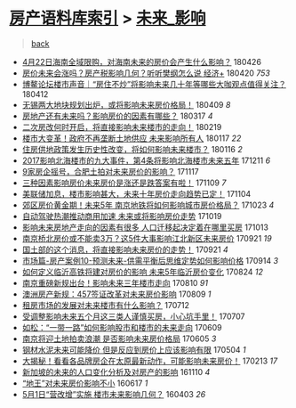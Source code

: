 [房产语料库索引](../../README.md)  > [未来_影响](未来_影响.md)
====
> [back](../README.md)

- [4月22日海南全域限购，对海南未来的房价会产生什么影响？](http://jkwz.applinzi.com/ittc/7096202309568824330.html#4%E6%9C%8822%E6%97%A5%E6%B5%B7%E5%8D%97%E5%85%A8%E5%9F%9F%E9%99%90%E8%B4%AD%EF%BC%8C%E5%AF%B9%E6%B5%B7%E5%8D%97%E6%9C%AA%E6%9D%A5%E7%9A%84%E6%88%BF%E4%BB%B7%E4%BC%9A%E4%BA%A7%E7%94%9F%E4%BB%80%E4%B9%88%E5%BD%B1%E5%93%8D%EF%BC%9F) 180426  
- [房价未来会涨吗？房产税影响几何？听听樊纲怎么说 经济+](http://jkwz.applinzi.com/ittc/7093992085109867531.html#%E6%88%BF%E4%BB%B7%E6%9C%AA%E6%9D%A5%E4%BC%9A%E6%B6%A8%E5%90%97%EF%BC%9F%E6%88%BF%E4%BA%A7%E7%A8%8E%E5%BD%B1%E5%93%8D%E5%87%A0%E4%BD%95%EF%BC%9F%E5%90%AC%E5%90%AC%E6%A8%8A%E7%BA%B2%E6%80%8E%E4%B9%88%E8%AF%B4+%E7%BB%8F%E6%B5%8E%2B) 180420 *753* 
- [博鳌论坛楼市声音｜“房住不炒”将影响未来几十年等哪些大咖观点值得关注？](http://jkwz.applinzi.com/ittc/7091229599235310598.html#%E5%8D%9A%E9%B3%8C%E8%AE%BA%E5%9D%9B%E6%A5%BC%E5%B8%82%E5%A3%B0%E9%9F%B3%EF%BD%9C%E2%80%9C%E6%88%BF%E4%BD%8F%E4%B8%8D%E7%82%92%E2%80%9D%E5%B0%86%E5%BD%B1%E5%93%8D%E6%9C%AA%E6%9D%A5%E5%87%A0%E5%8D%81%E5%B9%B4%E7%AD%89%E5%93%AA%E4%BA%9B%E5%A4%A7%E5%92%96%E8%A7%82%E7%82%B9%E5%80%BC%E5%BE%97%E5%85%B3%E6%B3%A8%EF%BC%9F) 180412  
- [无锡两大地块规划出炉，或将影响未来房价格局！](http://jkwz.applinzi.com/ittc/7090024419076604934.html#%E6%97%A0%E9%94%A1%E4%B8%A4%E5%A4%A7%E5%9C%B0%E5%9D%97%E8%A7%84%E5%88%92%E5%87%BA%E7%82%89%EF%BC%8C%E6%88%96%E5%B0%86%E5%BD%B1%E5%93%8D%E6%9C%AA%E6%9D%A5%E6%88%BF%E4%BB%B7%E6%A0%BC%E5%B1%80%EF%BC%81) 180409 *8* 
- [房地产还有未来吗？影响房价的因素有哪些？](http://jkwz.applinzi.com/ittc/7081575597719684103.html#%E6%88%BF%E5%9C%B0%E4%BA%A7%E8%BF%98%E6%9C%89%E6%9C%AA%E6%9D%A5%E5%90%97%EF%BC%9F%E5%BD%B1%E5%93%8D%E6%88%BF%E4%BB%B7%E7%9A%84%E5%9B%A0%E7%B4%A0%E6%9C%89%E5%93%AA%E4%BA%9B%EF%BC%9F) 180317 *4* 
- [二次房改何时开启，将直接影响未来楼市的走向！](http://jkwz.applinzi.com/ittc/7070956445686563857.html#%E4%BA%8C%E6%AC%A1%E6%88%BF%E6%94%B9%E4%BD%95%E6%97%B6%E5%BC%80%E5%90%AF%EF%BC%8C%E5%B0%86%E7%9B%B4%E6%8E%A5%E5%BD%B1%E5%93%8D%E6%9C%AA%E6%9D%A5%E6%A5%BC%E5%B8%82%E7%9A%84%E8%B5%B0%E5%90%91%EF%BC%81) 180219  
- [楼市大变革！政府不再垄断土地供应 未来影响所有人](http://jkwz.applinzi.com/ittc/7059626182037734411.html#%E6%A5%BC%E5%B8%82%E5%A4%A7%E5%8F%98%E9%9D%A9%EF%BC%81%E6%94%BF%E5%BA%9C%E4%B8%8D%E5%86%8D%E5%9E%84%E6%96%AD%E5%9C%9F%E5%9C%B0%E4%BE%9B%E5%BA%94+%E6%9C%AA%E6%9D%A5%E5%BD%B1%E5%93%8D%E6%89%80%E6%9C%89%E4%BA%BA) 180117 *22* 
- [住房供地政策发生历史性改变，将如何影响未来楼市？](http://jkwz.applinzi.com/ittc/7059162869625521158.html#%E4%BD%8F%E6%88%BF%E4%BE%9B%E5%9C%B0%E6%94%BF%E7%AD%96%E5%8F%91%E7%94%9F%E5%8E%86%E5%8F%B2%E6%80%A7%E6%94%B9%E5%8F%98%EF%BC%8C%E5%B0%86%E5%A6%82%E4%BD%95%E5%BD%B1%E5%93%8D%E6%9C%AA%E6%9D%A5%E6%A5%BC%E5%B8%82%EF%BC%9F) 180116 *2* 
- [2017影响北海楼市的九大事件，第4条将影响北海楼市未来五年](http://jkwz.applinzi.com/ittc/7045742798500791312.html#2017%E5%BD%B1%E5%93%8D%E5%8C%97%E6%B5%B7%E6%A5%BC%E5%B8%82%E7%9A%84%E4%B9%9D%E5%A4%A7%E4%BA%8B%E4%BB%B6%EF%BC%8C%E7%AC%AC4%E6%9D%A1%E5%B0%86%E5%BD%B1%E5%93%8D%E5%8C%97%E6%B5%B7%E6%A5%BC%E5%B8%82%E6%9C%AA%E6%9D%A5%E4%BA%94%E5%B9%B4) 171211 *6* 
- [9家房企摇号，合肥土拍对未来房价的影响？](http://jkwz.applinzi.com/ittc/7037058892272501776.html#9%E5%AE%B6%E6%88%BF%E4%BC%81%E6%91%87%E5%8F%B7%EF%BC%8C%E5%90%88%E8%82%A5%E5%9C%9F%E6%8B%8D%E5%AF%B9%E6%9C%AA%E6%9D%A5%E6%88%BF%E4%BB%B7%E7%9A%84%E5%BD%B1%E5%93%8D%EF%BC%9F) 171117  
- [三种因素影响房价未来房价是涨还是跌答案有啦！](http://jkwz.applinzi.com/ittc/7033911355558593553.html#%E4%B8%89%E7%A7%8D%E5%9B%A0%E7%B4%A0%E5%BD%B1%E5%93%8D%E6%88%BF%E4%BB%B7%E6%9C%AA%E6%9D%A5%E6%88%BF%E4%BB%B7%E6%98%AF%E6%B6%A8%E8%BF%98%E6%98%AF%E8%B7%8C%E7%AD%94%E6%A1%88%E6%9C%89%E5%95%A6%EF%BC%81) 171109 *7* 
- [美联储加息，楼市影响甚大，未来十年房价走向趋势已定！](http://jkwz.applinzi.com/ittc/7032109484376327184.html#%E7%BE%8E%E8%81%94%E5%82%A8%E5%8A%A0%E6%81%AF%EF%BC%8C%E6%A5%BC%E5%B8%82%E5%BD%B1%E5%93%8D%E7%94%9A%E5%A4%A7%EF%BC%8C%E6%9C%AA%E6%9D%A5%E5%8D%81%E5%B9%B4%E6%88%BF%E4%BB%B7%E8%B5%B0%E5%90%91%E8%B6%8B%E5%8A%BF%E5%B7%B2%E5%AE%9A%EF%BC%81) 171104  
- [郊区房价黄金期！未来5年 南京地铁将如何影响城市房价格局？](http://jkwz.applinzi.com/ittc/7027655320967578641.html#%E9%83%8A%E5%8C%BA%E6%88%BF%E4%BB%B7%E9%BB%84%E9%87%91%E6%9C%9F%EF%BC%81%E6%9C%AA%E6%9D%A55%E5%B9%B4+%E5%8D%97%E4%BA%AC%E5%9C%B0%E9%93%81%E5%B0%86%E5%A6%82%E4%BD%95%E5%BD%B1%E5%93%8D%E5%9F%8E%E5%B8%82%E6%88%BF%E4%BB%B7%E6%A0%BC%E5%B1%80%EF%BC%9F) 171023 *4* 
- [自动驾驶热潮推动商用加速 未来或将影响房价走势](http://jkwz.applinzi.com/ittc/7026164183673078801.html#%E8%87%AA%E5%8A%A8%E9%A9%BE%E9%A9%B6%E7%83%AD%E6%BD%AE%E6%8E%A8%E5%8A%A8%E5%95%86%E7%94%A8%E5%8A%A0%E9%80%9F+%E6%9C%AA%E6%9D%A5%E6%88%96%E5%B0%86%E5%BD%B1%E5%93%8D%E6%88%BF%E4%BB%B7%E8%B5%B0%E5%8A%BF) 171019  
- [影响未来房地产走向的因素有很多 人口迁移起决定着在哪里买房](http://jkwz.applinzi.com/ittc/7023975546999014416.html#%E5%BD%B1%E5%93%8D%E6%9C%AA%E6%9D%A5%E6%88%BF%E5%9C%B0%E4%BA%A7%E8%B5%B0%E5%90%91%E7%9A%84%E5%9B%A0%E7%B4%A0%E6%9C%89%E5%BE%88%E5%A4%9A+%E4%BA%BA%E5%8F%A3%E8%BF%81%E7%A7%BB%E8%B5%B7%E5%86%B3%E5%AE%9A%E7%9D%80%E5%9C%A8%E5%93%AA%E9%87%8C%E4%B9%B0%E6%88%BF) 171013  
- [南京桥北房价或不能卖3万？这5件大事影响江北新区未来房价](http://jkwz.applinzi.com/ittc/7015787284560086032.html#%E5%8D%97%E4%BA%AC%E6%A1%A5%E5%8C%97%E6%88%BF%E4%BB%B7%E6%88%96%E4%B8%8D%E8%83%BD%E5%8D%963%E4%B8%87%EF%BC%9F%E8%BF%995%E4%BB%B6%E5%A4%A7%E4%BA%8B%E5%BD%B1%E5%93%8D%E6%B1%9F%E5%8C%97%E6%96%B0%E5%8C%BA%E6%9C%AA%E6%9D%A5%E6%88%BF%E4%BB%B7) 170921 *19* 
- [国土部的这个消息，将直接影响未来房价的走势！](http://jkwz.applinzi.com/ittc/7015678641449731089.html#%E5%9B%BD%E5%9C%9F%E9%83%A8%E7%9A%84%E8%BF%99%E4%B8%AA%E6%B6%88%E6%81%AF%EF%BC%8C%E5%B0%86%E7%9B%B4%E6%8E%A5%E5%BD%B1%E5%93%8D%E6%9C%AA%E6%9D%A5%E6%88%BF%E4%BB%B7%E7%9A%84%E8%B5%B0%E5%8A%BF%EF%BC%81) 170921 *4* 
- [市场篇-房产案例10-预测未来-供需平衡后思维定势如何影响价格](http://jkwz.applinzi.com/ittc/7012816922394231825.html#%E5%B8%82%E5%9C%BA%E7%AF%87-%E6%88%BF%E4%BA%A7%E6%A1%88%E4%BE%8B10-%E9%A2%84%E6%B5%8B%E6%9C%AA%E6%9D%A5-%E4%BE%9B%E9%9C%80%E5%B9%B3%E8%A1%A1%E5%90%8E%E6%80%9D%E7%BB%B4%E5%AE%9A%E5%8A%BF%E5%A6%82%E4%BD%95%E5%BD%B1%E5%93%8D%E4%BB%B7%E6%A0%BC) 170914 *3* 
- [如何定义临沂高铁将建对房价的影响 未来5年临沂房价变化](http://jkwz.applinzi.com/ittc/7005396938806264848.html#%E5%A6%82%E4%BD%95%E5%AE%9A%E4%B9%89%E4%B8%B4%E6%B2%82%E9%AB%98%E9%93%81%E5%B0%86%E5%BB%BA%E5%AF%B9%E6%88%BF%E4%BB%B7%E7%9A%84%E5%BD%B1%E5%93%8D+%E6%9C%AA%E6%9D%A55%E5%B9%B4%E4%B8%B4%E6%B2%82%E6%88%BF%E4%BB%B7%E5%8F%98%E5%8C%96) 170824 *12* 
- [南京重磅新规出台！影响未来三年楼市走向](http://jkwz.applinzi.com/ittc/7000100688275964944.html#%E5%8D%97%E4%BA%AC%E9%87%8D%E7%A3%85%E6%96%B0%E8%A7%84%E5%87%BA%E5%8F%B0%EF%BC%81%E5%BD%B1%E5%93%8D%E6%9C%AA%E6%9D%A5%E4%B8%89%E5%B9%B4%E6%A5%BC%E5%B8%82%E8%B5%B0%E5%90%91) 170810 *91* 
- [澳洲房产新规：457签证改革对未来房价影响](http://jkwz.applinzi.com/ittc/6999850049365083152.html#%E6%BE%B3%E6%B4%B2%E6%88%BF%E4%BA%A7%E6%96%B0%E8%A7%84%EF%BC%9A457%E7%AD%BE%E8%AF%81%E6%94%B9%E9%9D%A9%E5%AF%B9%E6%9C%AA%E6%9D%A5%E6%88%BF%E4%BB%B7%E5%BD%B1%E5%93%8D) 170809 *1* 
- [租房市场的发展对未来楼市有什么影响？](http://jkwz.applinzi.com/ittc/6989051774605198353.html#%E7%A7%9F%E6%88%BF%E5%B8%82%E5%9C%BA%E7%9A%84%E5%8F%91%E5%B1%95%E5%AF%B9%E6%9C%AA%E6%9D%A5%E6%A5%BC%E5%B8%82%E6%9C%89%E4%BB%80%E4%B9%88%E5%BD%B1%E5%93%8D%EF%BC%9F) 170712  
- [受调整影响未来五个月这三类人谨慎买房，小心坑手里！](http://jkwz.applinzi.com/ittc/6987538971616609284.html#%E5%8F%97%E8%B0%83%E6%95%B4%E5%BD%B1%E5%93%8D%E6%9C%AA%E6%9D%A5%E4%BA%94%E4%B8%AA%E6%9C%88%E8%BF%99%E4%B8%89%E7%B1%BB%E4%BA%BA%E8%B0%A8%E6%85%8E%E4%B9%B0%E6%88%BF%EF%BC%8C%E5%B0%8F%E5%BF%83%E5%9D%91%E6%89%8B%E9%87%8C%EF%BC%81) 170707  
- [如松：“一带一路”如何影响股市和楼市的未来走向](http://jkwz.applinzi.com/ittc/6977085872443753477.html#%E5%A6%82%E6%9D%BE%EF%BC%9A%E2%80%9C%E4%B8%80%E5%B8%A6%E4%B8%80%E8%B7%AF%E2%80%9D%E5%A6%82%E4%BD%95%E5%BD%B1%E5%93%8D%E8%82%A1%E5%B8%82%E5%92%8C%E6%A5%BC%E5%B8%82%E7%9A%84%E6%9C%AA%E6%9D%A5%E8%B5%B0%E5%90%91) 170609  
- [南京将迎土地拍卖浪潮 是否影响未来房价格局](http://jkwz.applinzi.com/ittc/6975749411098330116.html#%E5%8D%97%E4%BA%AC%E5%B0%86%E8%BF%8E%E5%9C%9F%E5%9C%B0%E6%8B%8D%E5%8D%96%E6%B5%AA%E6%BD%AE+%E6%98%AF%E5%90%A6%E5%BD%B1%E5%93%8D%E6%9C%AA%E6%9D%A5%E6%88%BF%E4%BB%B7%E6%A0%BC%E5%B1%80) 170605 *3* 
- [钢材水泥未来可能降价 但是反应到房价上应该影响有限](http://jkwz.applinzi.com/ittc/6963876353559495684.html#%E9%92%A2%E6%9D%90%E6%B0%B4%E6%B3%A5%E6%9C%AA%E6%9D%A5%E5%8F%AF%E8%83%BD%E9%99%8D%E4%BB%B7+%E4%BD%86%E6%98%AF%E5%8F%8D%E5%BA%94%E5%88%B0%E6%88%BF%E4%BB%B7%E4%B8%8A%E5%BA%94%E8%AF%A5%E5%BD%B1%E5%93%8D%E6%9C%89%E9%99%90) 170504 *1* 
- [大揭秘！看看各品牌房企在太原最新动作，可能影响未来房价！](http://jkwz.applinzi.com/ittc/6934053788888597509.html#%E5%A4%A7%E6%8F%AD%E7%A7%98%EF%BC%81%E7%9C%8B%E7%9C%8B%E5%90%84%E5%93%81%E7%89%8C%E6%88%BF%E4%BC%81%E5%9C%A8%E5%A4%AA%E5%8E%9F%E6%9C%80%E6%96%B0%E5%8A%A8%E4%BD%9C%EF%BC%8C%E5%8F%AF%E8%83%BD%E5%BD%B1%E5%93%8D%E6%9C%AA%E6%9D%A5%E6%88%BF%E4%BB%B7%EF%BC%81) 170213 *17* 
- [新加坡的未来的人口变化分析及对房产的影响](http://jkwz.applinzi.com/ittc/6898923742947705861.html#%E6%96%B0%E5%8A%A0%E5%9D%A1%E7%9A%84%E6%9C%AA%E6%9D%A5%E7%9A%84%E4%BA%BA%E5%8F%A3%E5%8F%98%E5%8C%96%E5%88%86%E6%9E%90%E5%8F%8A%E5%AF%B9%E6%88%BF%E4%BA%A7%E7%9A%84%E5%BD%B1%E5%93%8D) 161110 *4* 
- [“地王”对未来房价影响不小](http://jkwz.applinzi.com/ittc/6844567154170790917.html#%E2%80%9C%E5%9C%B0%E7%8E%8B%E2%80%9D%E5%AF%B9%E6%9C%AA%E6%9D%A5%E6%88%BF%E4%BB%B7%E5%BD%B1%E5%93%8D%E4%B8%8D%E5%B0%8F) 160617 *1* 
- [5月1日“营改增”实施 楼市未来影响几何？](http://jkwz.applinzi.com/ittc/6816934297025905669.html#5%E6%9C%881%E6%97%A5%E2%80%9C%E8%90%A5%E6%94%B9%E5%A2%9E%E2%80%9D%E5%AE%9E%E6%96%BD+%E6%A5%BC%E5%B8%82%E6%9C%AA%E6%9D%A5%E5%BD%B1%E5%93%8D%E5%87%A0%E4%BD%95%EF%BC%9F) 160403 *26* 
